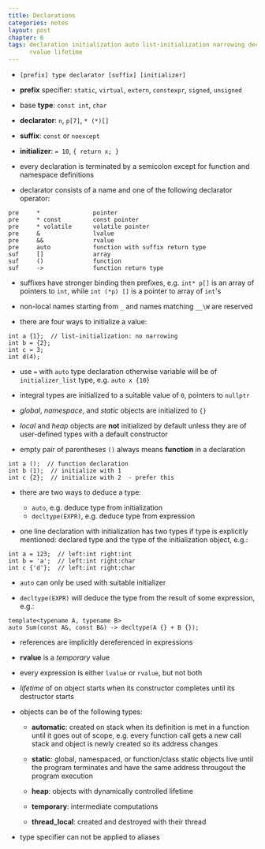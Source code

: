```yaml
---
title: Declarations
categories: notes
layout: post
chapter: 6
tags: declaration initialization auto list-initialization narrowing decltype
      rvalue lifetime
---
```


* `[prefix] type declarator [suffix] [initializer]`

* **prefix** specifier: `static`, `virtual`, `extern`, `constexpr`, `signed`,
  `unsigned`

* base **type**: `const int`, `char`

* **declarator**: `n`, `p[7]`, `* (*)[]`

* **suffix**: `const` or `noexcept`

* **initializer**: `= 10`, `{ return x; }`

* every declaration is terminated by a semicolon except for function and
  namespace definitions

* declarator consists of a name and one of the following declarator operator:

```
pre     *               pointer
pre     * const         const pointer
pre     * volatile      volatile pointer
pre     &               lvalue
pre     &&              rvalue
pre     auto            function with suffix return type
suf     []              array
suf     ()              function
suf     ->              function return type
```

* suffixes have stronger binding then prefixes, e.g. `int* p[]` is an array of
  pointers to `int`, while `int (*p) []` is a pointer to array of `int`'s

* non-local names starting from `_` and names matching `__\W` are reserved

* there are four ways to initialize a value:

```
int a {1};  // list-initialization: no narrowing
int b = {2};
int c = 3;
int d(4);
```

* use `=` with `auto` type declaration otherwise variable will be of
  `initializer_list` type, e.g. `auto x {10}`

* integral types are initialized to a suitable value of `0`, pointers to
  `nullptr`

* *global*, *namespace*, and *static* objects are initialized to `{}`

* *local* and *heap* objects are **not** initialized by default unless they are
  of user-defined types with a default constructor

* empty pair of parentheses `()` always means **function** in a declaration

```
int a ();  // function declaration
int b (1);  // initialize with 1
int c {2};  // initialize with 2  - prefer this
```

* there are two ways to deduce a type:
    - `auto`, e.g. deduce type from initialization
    - `decltype(EXPR)`, e.g. deduce type from expression

* one line declaration with initialization has two types if type is explicitly
  mentioned: declared type and the type of the initialization object, e.g.:

```
int a = 123;  // left:int right:int
int b = 'a';  // left:int right:char
int c {'d'};  // left:int right:char
```

* `auto` can only be used with suitable initializer

* `decltype(EXPR)` will deduce the type from the result of some expression,
  e.g.:

```
template<typename A, typename B>
auto Sum(const A&, const B&) -> decltype(A {} + B {});
```

* references are implicitly dereferenced in expressions

* **rvalue** is a *temporary* value

* every expression is either `lvalue` or `rvalue`, but not both

* *lifetime* of on object starts when its constructor completes until its
  destructor starts

* objects can be of the following types:

    - **automatic**: created on stack when its definition is met in a function
      until it goes out of scope, e.g. every function call gets a new call stack
      and object is newly created so its address changes

    - **static**: global, namespaced, or function/class static objects live
      until the program terminates and have the same address througout the
      program execution

    - **heap**: objects with dynamically controlled lifetime

    - **temporary**: intermediate computations

    - **thread_local**: created and destroyed with their thread

* type specifier can not be applied to aliases
